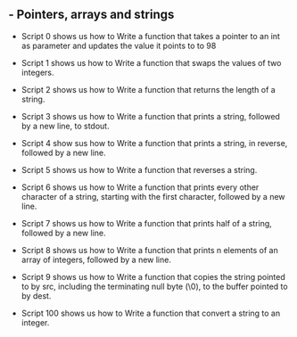 ## - Pointers, arrays and strings

* Script 0 shows us how to Write a function that takes a pointer to an int as parameter and updates the value it points to to 98

* Script 1 shows us how to Write a function that swaps the values of two integers.

* Script 2 shows us how to Write a function that returns the length of a string.

* Script 3 shows us how to Write a function that prints a string, followed by a new line, to stdout.

* Script 4 show sus how to Write a function that prints a string, in reverse, followed by a new line.

* Script 5 shows us how to Write a function that reverses a string.

* Script 6 shows us how to Write a function that prints every other character of a string, starting with the first character, followed by a new line.

* Script 7 shows us how to Write a function that prints half of a string, followed by a new line.

* Script 8 shows us how to Write a function that prints n elements of an array of integers, followed by a new line.

* Script 9 shows us how to Write a function that copies the string pointed to by src, including the terminating null byte (\0), to the buffer pointed to by dest.

* Script 100 shows us how to Write a function that convert a string to an integer.
